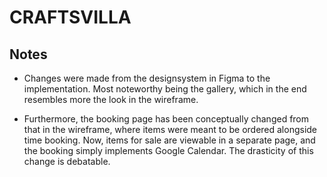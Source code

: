 # CRAFTSVILLA

## Notes

- Changes were made from the designsystem in Figma to the implementation. Most noteworthy being the gallery, which in the end resembles more the look in the wireframe.

- Furthermore, the booking page has been conceptually changed from that in the wireframe, where items were meant to be ordered alongside time booking. Now, items for sale are viewable in a separate page, and the booking simply implements Google Calendar. The drasticity of this change is debatable.
